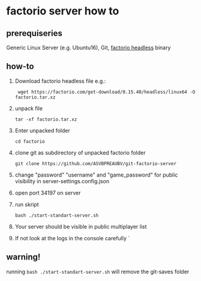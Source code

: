 # factorio server how to

## prerequiseries

Generic Linux Server (e.g. Ubuntu16), Git, [factorio headless](https://factorio.com/download-headless) binary

## how-to

1. Download factorio headless file e.g.:

    ` 
    wget https://factorio.com/get-download/0.15.40/headless/linux64 -O factorio.tar.xz
    `
2. unpack file 

    `
    tar -xf factorio.tar.xz
    `

3. Enter unpacked folder 

    `
    cd factorio
    `
    
4. clone git as subdirectory of unpacked factorio folder
    
    `
    git clone https://github.com/ASVBPREAUBV/git-factorio-server
    `
    
5. change "password" "username" and "game_password" for public visibility in server-settings.config.json
6. open port 34197 on server
7. run skript

    `
    bash ./start-standart-server.sh
    `
    
8. Your server should be visible in public multiplayer list
9. If not look at the logs in the console carefully
    `
## warning!

running `bash ./start-standart-server.sh` will remove the git-saves folder
